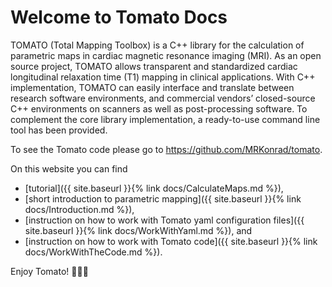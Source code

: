 # Welcome to Tomato Docs

TOMATO (Total Mapping Toolbox) is a C++ library for the calculation of parametric maps in cardiac magnetic resonance imaging (MRI). As an open source project, TOMATO allows transparent and standardized cardiac longitudinal relaxation time (T1) mapping in clinical applications. With C++ implementation, TOMATO can easily interface and translate between research software environments, and commercial vendors’ closed-source C++ environments on scanners as well as post-processing software. To complement the core library implementation, a ready-to-use command line tool has been provided.

To see the Tomato code please go to <https://github.com/MRKonrad/tomato>.

On this website you can find
* [tutorial]({{ site.baseurl }}{% link docs/CalculateMaps.md %}),
* [short introduction to parametric mapping]({{ site.baseurl }}{% link docs/Introduction.md %}),
* [instruction on how to work with Tomato yaml configuration files]({{ site.baseurl }}{% link docs/WorkWithYaml.md %}), and
* [instruction on how to work with Tomato code]({{ site.baseurl }}{% link docs/WorkWithTheCode.md %}).

Enjoy Tomato! 🍅🍅🍅


<!--
The aim of this website:
-	 How to use tomato to calculate maps
-	 How to use tomato to play with parameters
-	 How to use tomato to develop new methods

# Why
Write about the need for transparency and reproducibility

# What is Tomato
Open source C++ library to calculate parametric maps in cardiovascular magnetic resonance imaging.

# How to use TOMATO

*   App - download the latest version of `TomatoExe` from the [Releases](https://github.com/MRKonrad/tomato/releases/latest]) page and follow the youtube tutorial below
[![Tomato tutorial](https://img.youtube.com/vi/0tzNZNiZh18/maxresdefault.jpg)](https://www.youtube.com/watch?v=0tzNZNiZh18)

*   Lib - download the latest version of `TomatoLib` from the [Releases](https://github.com/MRKonrad/tomato/releases/latest) page

*   Code - if you want to build the code please take a look at the scripts in the `scriptsBuild` and the continuous integrations scripts `.appveyor.yml` and `travis.yml` -->
